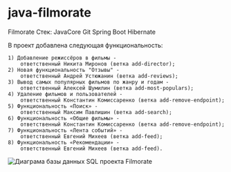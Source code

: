 # java-filmorate

Filmorate
Стек:
JavaCore
Git
Spring Boot
Hibernate



В проект добавлена следующая функциональность:

    1) Добавление режиссёров в фильмы - 
        ответственный Никита Миронов (ветка add-director);
    2) Новая функциональность "Отзывы" - 
        ответственный Андрей Устюжанин (ветка add-reviews);
    3) Вывод самых популярных фильмов по жанру и годам - 
        ответственный Алексей Шумилин (ветка add-most-populars);
    4) Удаление фильмов и пользователей - 
        ответственный Константин Комиссаренко (ветка add-remove-endpoint);
    5) Функциональность «Поиск» - 
        ответственный Максим Павлишин (ветка add-search);
    6) Функциональность «Общие фильмы» - 
        ответственный Константин Комиссаренко (ветка add-remove-endpoint);
    7) Функциональность «Лента событий» - 
        ответственный Евгений Михеев (ветка add-feed);
    8) Функциональность «Рекомендации» - 
        ответственный Евгений Михеев (ветка add-feed).

![Диаграма базы данных SQL проекта Filmorate](filmorateSQLDBdiagram.png)



